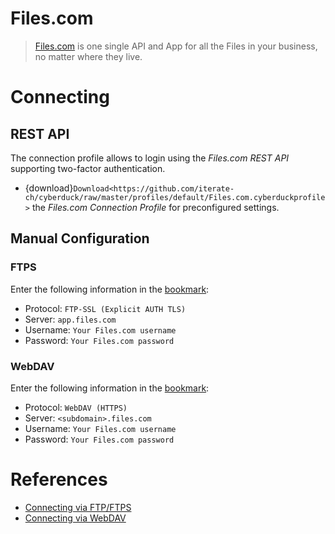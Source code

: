 Files.com
===

> [Files.com](https://www.files.com/) is one single API and App for all the Files in your business, no matter where they live.

# Connecting

## REST API

The connection profile allows to login using the *Files.com REST API* supporting two-factor authentication.

- {download}`Download<https://github.com/iterate-ch/cyberduck/raw/master/profiles/default/Files.com.cyberduckprofile>` the *Files.com Connection Profile* for preconfigured settings.

## Manual Configuration

### FTPS

Enter the following information in the [bookmark](../Cyberduck/Bookmarks.md):

- Protocol: `FTP-SSL (Explicit AUTH TLS)`
- Server: `app.files.com`
- Username: `Your Files.com username`
- Password: `Your Files.com password`

### WebDAV

Enter the following information in the [bookmark](../Cyberduck/Bookmarks.md):

- Protocol: `WebDAV (HTTPS)`
- Server: `<subdomain>.files.com`
- Username: `Your Files.com username`
- Password: `Your Files.com password`

# References

- [Connecting via FTP/FTPS](https://www.files.com/docs/integrations/ftp-ftps)
- [Connecting via WebDAV](https://www.files.com/docs/integrations/webdav)